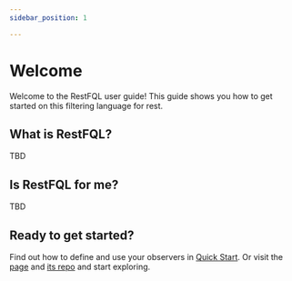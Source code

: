 ```yaml
---
sidebar_position: 1

---
```

# Welcome

Welcome to the RestFQL user guide! This guide shows you how to get started on this filtering language for rest.

## What is RestFQL?

TBD

## Is RestFQL for me?

TBD

## Ready to get started?

Find out how to define and use your observers in [Quick Start](/docs/quick-start). Or visit the [page](https://www.restfql.com/) and [its repo](https://github.com/restfql) and start exploring.